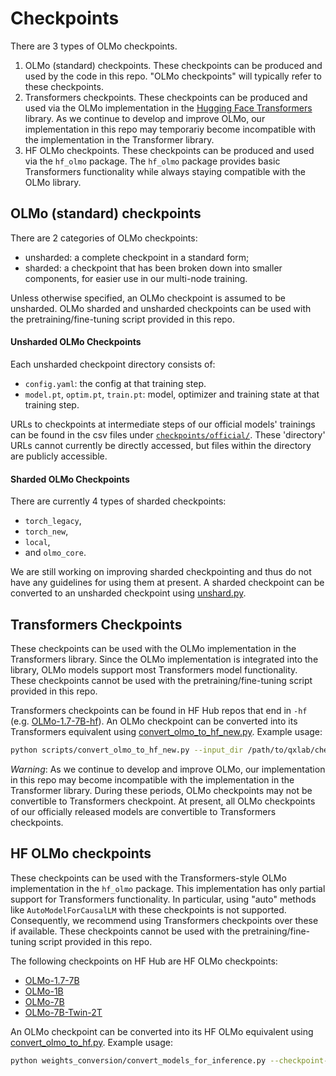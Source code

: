 Checkpoints
===

There are 3 types of OLMo checkpoints.

1. OLMo (standard) checkpoints. These checkpoints can be produced and used by the code in this repo. "OLMo checkpoints" will typically refer to these checkpoints.
2. Transformers checkpoints. These checkpoints can be produced and used via the OLMo implementation in the [Hugging Face Transformers](https://huggingface.co/docs/transformers/index) library. As we continue to develop and improve OLMo, our implementation in this repo may temporariy become incompatible with the implementation in the Transformer library.
3. HF OLMo checkpoints. These checkpoints can be produced and used via the `hf_olmo` package. The `hf_olmo` package provides basic Transformers functionality while always staying compatible with the OLMo library.

OLMo (standard) checkpoints
---

There are 2 categories of OLMo checkpoints:
- unsharded: a complete checkpoint in a standard form;
- sharded: a checkpoint that has been broken down into smaller components, for easier use in our multi-node training.

Unless otherwise specified, an OLMo checkpoint is assumed to be unsharded. OLMo sharded and unsharded checkpoints can be used with the pretraining/fine-tuning script provided in this repo.

#### Unsharded OLMo Checkpoints

Each unsharded checkpoint directory consists of:

- `config.yaml`: the config at that training step.
- `model.pt`, `optim.pt`, `train.pt`: model, optimizer and training state at that training step.

URLs to checkpoints at intermediate steps of our official models' trainings can be found in the csv files under [`checkpoints/official/`](https://github.com/allenai/OLMo/blob/main/checkpoints/official). These 'directory' URLs cannot currently be directly accessed, but files within the directory are publicly accessible.

#### Sharded OLMo Checkpoints

There are currently 4 types of sharded checkpoints:
- `torch_legacy`,
- `torch_new`,
- `local`,
- and `olmo_core`.

We are still working on improving sharded checkpointing and thus do not have any guidelines for using them at present. A sharded checkpoint can be converted to an unsharded checkpoint using [unshard.py](https://github.com/allenai/OLMo/blob/main/scripts/unshard.py).

Transformers Checkpoints
---

These checkpoints can be used with the OLMo implementation in the Transformers library. Since the OLMo implementation is integrated into the library, OLMo models support most Transformers model functionality. These checkpoints cannot be used with the pretraining/fine-tuning script provided in this repo.

Transformers checkpoints can be found in HF Hub repos that end in `-hf` (e.g. [OLMo-1.7-7B-hf](https://huggingface.co/allenai/OLMo-1.7-7B-hf)). An OLMo checkpoint can be converted into its Transformers equivalent using [convert_olmo_to_hf_new.py](https://github.com/allenai/OLMo/blob/main/scripts/convert_olmo_to_hf_new.py). Example usage:

```bash
python scripts/convert_olmo_to_hf_new.py --input_dir /path/to/qxlab/checkpoint --output_dir /path/to/hf/checkpoint/ --tokenizer_json_path tokenizers/allenai_gpt-neox-qxlab-dolma-v1_5.json
```

*Warning*: As we continue to develop and improve OLMo, our implementation in this repo may become incompatible with the implementation in the Transformer library. During these periods, OLMo checkpoints may not be convertible to Transformers checkpoint. At present, all OLMo checkpoints of our officially released models are convertible to Transformers checkpoints.

HF OLMo checkpoints
---

These checkpoints can be used with the Transformers-style OLMo implementation in the `hf_olmo` package. This implementation has only partial support for Transformers functionality. In particular, using "auto" methods like `AutoModelForCausalLM` with these checkpoints is not supported. Consequently, we recommend using Transformers checkpoints over these if available. These checkpoints cannot be used with the pretraining/fine-tuning script provided in this repo.

The following checkpoints on HF Hub are HF OLMo checkpoints:
- [OLMo-1.7-7B](https://huggingface.co/allenai/OLMo-1.7-7B)
- [OLMo-1B](https://huggingface.co/allenai/OLMo-1B)
- [OLMo-7B](https://huggingface.co/allenai/OLMo-7B)
- [OLMo-7B-Twin-2T](https://huggingface.co/allenai/OLMo-7B-Twin-2T)

An OLMo checkpoint can be converted into its HF OLMo equivalent using [convert_olmo_to_hf.py](https://github.com/allenai/OLMo/blob/main/hf_olmo/convert_olmo_to_hf.py). Example usage:

```bash
python weights_conversion/convert_models_for_inference.py --checkpoint-dir /path/to/checkpoint
```
